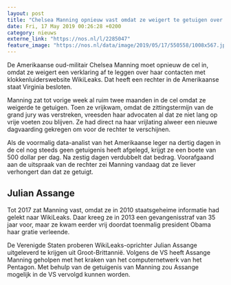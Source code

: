 ```yaml
---
layout: post
title: "Chelsea Manning opnieuw vast omdat ze weigert te getuigen over WikiLeaks"
date: Fri, 17 May 2019 00:26:28 +0200
category: nieuws
externe_link: "https://nos.nl/l/2285047"
feature_image: "https://nos.nl/data/image/2019/05/17/550558/1008x567.jpg"
---
```


<p>De Amerikaanse oud-militair Chelsea Manning moet opnieuw de cel in, omdat ze weigert een verklaring af te leggen over haar contacten met klokkenluiderswebsite WikiLeaks. Dat heeft een rechter in de Amerikaanse staat Virginia besloten.</p>
<p>Manning zat tot vorige week al ruim twee maanden in de cel omdat ze weigerde te getuigen. Toen ze vrijkwam, omdat de zittingstermijn van de grand jury was verstreken, vreesden haar advocaten al dat ze niet lang op vrije voeten zou blijven. Ze had direct na haar vrijlating alweer een nieuwe dagvaarding gekregen om voor de rechter te verschijnen.</p>
<p>Als de voormalig data-analist van het Amerikaanse leger na dertig dagen in de cel nog steeds geen getuigenis heeft afgelegd, krijgt ze een boete van 500 dollar per dag. Na zestig dagen verdubbelt dat bedrag. Voorafgaand aan de uitspraak van de rechter zei Manning vandaag dat ze liever verhongert dan dat ze getuigt.</p>
<h2>Julian Assange</h2>
<p>Tot 2017 zat Manning vast, omdat ze in 2010 staatsgeheime informatie had gelekt naar WikiLeaks. Daar kreeg ze in 2013 een gevangenisstraf van 35 jaar voor, maar ze kwam eerder vrij doordat toenmalig president Obama haar gratie verleende.</p>
<p>De Verenigde Staten proberen WikiLeaks-oprichter Julian Assange uitgeleverd te krijgen uit Groot-Brittannië. Volgens de VS heeft Assange Manning geholpen met het kraken van het computernetwerk van het Pentagon. Met behulp van de getuigenis van Manning zou Assange mogelijk in de VS vervolgd kunnen worden.</p>

